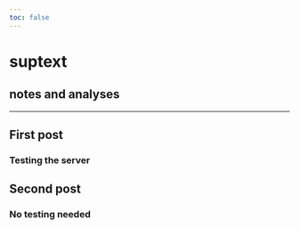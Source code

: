 ```yaml
---
toc: false
---
```


# suptext
## notes and analyses

___

<div class="grid grid-cols-2">
  <div class="card" style="max-width: 256px;">
    <h2>First post</h2>
    <h3>Testing the server</h3>
  </div>
  <div class="card" style="max-width: 256px;">
    <h2>Second post</h2>
    <h3>No testing needed</h3>
  </div>
</div>